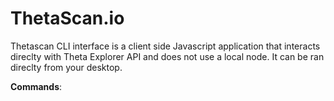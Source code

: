 # ThetaScan.io

Thetascan CLI interface is a client side Javascript application that interacts direclty with Theta Explorer API and does not use a local node.  It can be ran direclty from your desktop.


**Commands**: 


